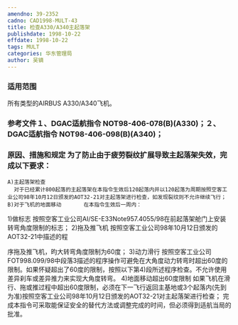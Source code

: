 ```yaml
---
amendno: 39-2352
cadno: CAD1998-MULT-43
title: 检查A330/A340主起落架
publishdate: 1998-10-22
effdate: 1998-10-22
tags: MULT
categories: 华东管理局
author: 吴镝
---
```


### 适用范围 
所有类型的AIRBUS A330/A340飞机。

### 参考文件１、DGAC适航指令 NOT98-406-078(B)(A330)；２、DGAC适航指令 NOT98-406-098(B)(A340)；

### 原因、措施和规定 为了防止由于疲劳裂纹扩展导致主起落架失效，完成以下要求： 
    A)主起落架检查 
      对于已经累计800起落的主起落架在本指令生效后120起落内并以120起落为周期按照空客工业公司98年10月12日颁发的AOT32-21对主起落架进行检查，如发现裂纹则不允许继续飞行； 
    B)对于飞机的地面移动       在本指令生效后一周内： 
1)做标志 
        按照空客工业公司AI/SE-E33Note957.4055/98在前起落架舱门上安装转弯角度限制的标志； 
2)拖及推飞机         按照空客工业公司98年10月12日颁发的AOT32-21中描述的程
       
序拖及推飞机，昀大转弯角度限制为60度； 
3)动力滑行 
按照空客工业公司FOT998.099/98中段落3描述的程序操作可避免在大角度动力转弯时超出60度的限制。如果怀疑超出了60度的限制，按照以下第4)段所述程序检查。不允许使用差异刹车或差异推力来实现大角度转弯。 
4)地面移动超出60度限制 
如果飞机在滑行、拖或推过程中超出60度限制，必须在下一飞行返回主基地或3个起落内(先到为准)按照空客工业公司98年10月12日颁发的AOT32-21对主起落架进行检查； 
    完成本指令可采取能保证安全的替代方法或调整完成的时间，但必须得到适航当局的批准。
